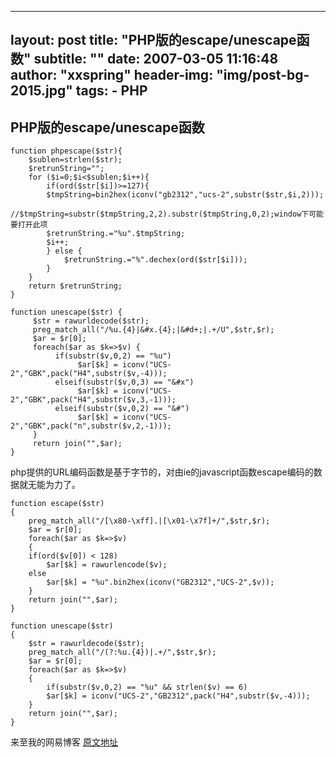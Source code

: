 
---
layout:     post
title:      "PHP版的escape/unescape函数"
subtitle:   ""
date:       2007-03-05 11:16:48
author:     "xxspring"
header-img: "img/post-bg-2015.jpg"
tags:
    - PHP
---

## PHP版的escape/unescape函数


```
function phpescape($str){
    $sublen=strlen($str);
    $retrunString="";
    for ($i=0;$i<$sublen;$i++){
        if(ord($str[$i])>=127){
        $tmpString=bin2hex(iconv("gb2312","ucs-2",substr($str,$i,2)));
        //$tmpString=substr($tmpString,2,2).substr($tmpString,0,2);window下可能要打开此项
        $retrunString.="%u".$tmpString;
        $i++;
        } else {
            $retrunString.="%".dechex(ord($str[$i]));
        }
    }
    return $retrunString;
}

function unescape($str) {
     $str = rawurldecode($str);
     preg_match_all("/%u.{4}|&#x.{4};|&#d+;|.+/U",$str,$r);
     $ar = $r[0];
     foreach($ar as $k=>$v) {
          if(substr($v,0,2) == "%u")
               $ar[$k] = iconv("UCS-2","GBK",pack("H4",substr($v,-4)));
          elseif(substr($v,0,3) == "&#x")
               $ar[$k] = iconv("UCS-2","GBK",pack("H4",substr($v,3,-1)));
          elseif(substr($v,0,2) == "&#")
               $ar[$k] = iconv("UCS-2","GBK",pack("n",substr($v,2,-1)));
     }
     return join("",$ar);
}
```

<!--下面的程序，只能用于单一汉字-->

php提供的URL编码函数是基于字节的，对由ie的javascript函数escape编码的数据就无能为力了。


```
function escape($str)
{
    preg_match_all("/[\x80-\xff].|[\x01-\x7f]+/",$str,$r);
    $ar = $r[0];
    foreach($ar as $k=>$v)
    {
    if(ord($v[0]) < 128)
        $ar[$k] = rawurlencode($v);
    else
        $ar[$k] = "%u".bin2hex(iconv("GB2312","UCS-2",$v));
    }
    return join("",$ar);
}

function unescape($str)
{
    $str = rawurldecode($str);
    preg_match_all("/(?:%u.{4})|.+/",$str,$r);
    $ar = $r[0];
    foreach($ar as $k=>$v)
    {
        if(substr($v,0,2) == "%u" && strlen($v) == 6)
        $ar[$k] = iconv("UCS-2","GB2312",pack("H4",substr($v,-4)));
    }
    return join("",$ar);
}
```

来至我的网易博客 [原文地址](http://xxspring.blog.163.com/blog/static/114880582007251116480/)
